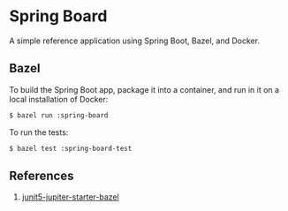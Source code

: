 # Spring Board

A simple reference application using Spring Boot, Bazel, and Docker.

## Bazel

To build the Spring Boot app, package it into a 
container, and run in it on a local installation of Docker:

```bash
$ bazel run :spring-board
```

To run the tests:

```bash
$ bazel test :spring-board-test
```

## References

1. [junit5-jupiter-starter-bazel](https://github.com/junit-team/junit5-samples/tree/main/junit5-jupiter-starter-bazel)